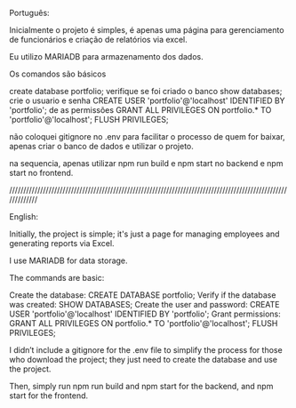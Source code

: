 Português:

Inicialmente o projeto é simples, é apenas uma página para gerenciamento de funcionários e criação de relatórios via excel.

Eu utilizo MARIADB para armazenamento dos dados.


Os comandos são básicos

create database portfolio;
verifique se foi criado o banco
show databases;
crie o usuario e senha
CREATE USER 'portfolio'@'localhost' IDENTIFIED BY 'portfolio';
de as permissões
GRANT ALL PRIVILEGES ON portfolio.* TO 'portfolio'@'localhost';
FLUSH PRIVILEGES;

não coloquei gitignore no .env para facilitar o processo de quem for baixar, apenas criar o banco de dados e utilizar o projeto.

na sequencia, apenas utilizar npm run build e npm start no backend e npm start no frontend.

/////////////////////////////////////////////////////////////////////////////////////////////////////////////

English:

Initially, the project is simple; it's just a page for managing employees and generating reports via Excel.

I use MARIADB for data storage.

The commands are basic:

Create the database:
CREATE DATABASE portfolio;
Verify if the database was created:
SHOW DATABASES;
Create the user and password:
CREATE USER 'portfolio'@'localhost' IDENTIFIED BY 'portfolio';
Grant permissions:
GRANT ALL PRIVILEGES ON portfolio.* TO 'portfolio'@'localhost';
FLUSH PRIVILEGES;

I didn’t include a gitignore for the .env file to simplify the process for those who download the project; they just need to create the database and use the project.

Then, simply run npm run build and npm start for the backend, and npm start for the frontend.

